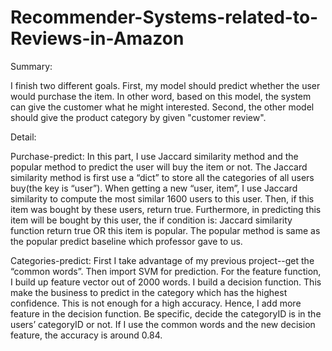 # Recommender-Systems-related-to-Reviews-in-Amazon

Summary: 

I finish two different goals. First, my model should predict whether the user would purchase the item. In other word, based on this model, the system can give the customer what he might interested. Second, the other model should give the product category by given "customer review". 

Detail:

Purchase-predict:
In this part, I use Jaccard similarity method and the popular method to predict the user will buy the item or not.
The Jaccard similarity method is first use a “dict” to store all the categories of all users buy(the key is “user”). When getting a new “user, item”, I use Jaccard similarity to compute the most similar 1600 users to this user. Then, if this item was bought by these users, return true.
Furthermore, in predicting this item will be bought by this user, the if condition is: Jaccard similarity function return true OR this item is popular. The popular method is same as the popular predict baseline which professor gave to us.

Categories-predict:
First I take advantage of my previous project--get the “common words”. Then import SVM for prediction. For the feature function, I build up feature vector out of 2000 words. I build a decision function. This make the business to predict in the category which has the highest confidence. This is not enough for a high accuracy. Hence, I add more feature in the decision function. Be specific, decide the categoryID is in the users’ categoryID or not. If I use the common words and the new decision feature, the accuracy is around 0.84.
